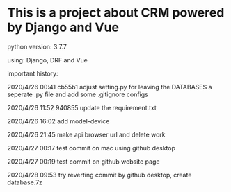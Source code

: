 # This is a project about CRM powered by Django and Vue

python version: 3.7.7

using: Django, DRF and Vue

important history:

2020/4/26 00:41 cb55b1
adjust setting.py for leaving the DATABASES a seperate .py file and add some .gitignore configs

2020/4/26 11:52 940855
update the requirement.txt

2020/4/26 16:02
add model-device

2020/4/26 21:45
make api browser url and delete work

2020/4/27 00:17
test commit on mac using github desktop

2020/4/27 00:19
test commit on github website page

2020/4/28 09:53
try reverting commit by github desktop, create database.7z

